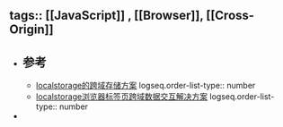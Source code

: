tags:: [[JavaScript]] , [[Browser]], [[Cross-Origin]] 
---

- ## 参考
	- [localstorage的跨域存储方案](https://www.jianshu.com/p/e86d92aeae69)
	  logseq.order-list-type:: number
	- [localstorage浏览器标签页跨域数据交互解决方案](https://blog.csdn.net/l198738655/article/details/106521105)
	  logseq.order-list-type:: number
-